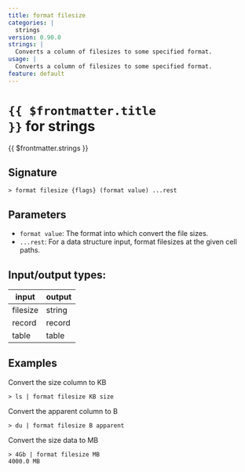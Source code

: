 ```yaml
---
title: format filesize
categories: |
  strings
version: 0.90.0
strings: |
  Converts a column of filesizes to some specified format.
usage: |
  Converts a column of filesizes to some specified format.
feature: default
---
```


<!-- This file is automatically generated. Please edit the command in https://github.com/nushell/nushell instead. -->

# <code>{{ $frontmatter.title }}</code> for strings

<div class='command-title'>{{ $frontmatter.strings }}</div>

## Signature

`> format filesize {flags} (format value) ...rest`

## Parameters

- `format value`: The format into which convert the file sizes.
- `...rest`: For a data structure input, format filesizes at the given cell paths.

## Input/output types:

| input    | output |
| -------- | ------ |
| filesize | string |
| record   | record |
| table    | table  |

## Examples

Convert the size column to KB

```nu
> ls | format filesize KB size

```

Convert the apparent column to B

```nu
> du | format filesize B apparent

```

Convert the size data to MB

```nu
> 4Gb | format filesize MB
4000.0 MB
```

